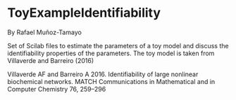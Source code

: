 # ToyExampleIdentifiability
By Rafael Muñoz-Tamayo 

Set of Scilab files to estimate the parameters of a toy model and discuss the identifiability properties of the parameters. 
The toy model is taken from Villaverde and Barreiro (2016)

Villaverde AF and Barreiro A 2016. Identifiability of large nonlinear biochemical networks. MATCH Communications in Mathematical and in Computer Chemistry 76, 259–296
